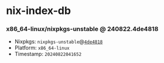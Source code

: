 # nix-index-db
### x86_64-linux/nixpkgs-unstable @ 240822.4de4818
- Nixpkgs: `nixpkgs-unstable`@[`4de4818`](https://github.com/NixOS/nixpkgs/commit/4de4818c1ffa76d57787af936e8a23648bda6be4)
- Platform: `x86_64-linux`
- Timestamp: `20240822041652`
